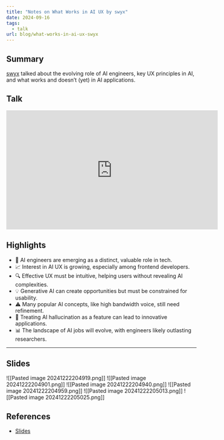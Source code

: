 ```yaml
---
title: "Notes on What Works in AI UX by swyx"
date: 2024-09-16
tags:
  - talk
url: blog/what-works-in-ai-ux-swyx
---
```


## Summary
[swyx](https://www.swyx.io/) talked about the evolving role of AI engineers, key UX principles in AI, and what works and doesn’t (yet) in AI applications.

<!--more-->

## Talk
<iframe width="560" height="315" src="https://www.youtube-nocookie.com/embed/PkHjoihjo6U?si=UxinJ_Jyehs0JgbK&amp;start=33" title="YouTube video player" frameborder="0" allow="accelerometer; autoplay; clipboard-write; encrypted-media; gyroscope; picture-in-picture; web-share" referrerpolicy="strict-origin-when-cross-origin" allowfullscreen></iframe>

## Highlights
* 🚀 AI engineers are emerging as a distinct, valuable role in tech.
* 📈 Interest in AI UX is growing, especially among frontend developers.
* 🔍 Effective UX must be intuitive, helping users without revealing AI complexities.
* 💡 Generative AI can create opportunities but must be constrained for usability.
* ⚠️ Many popular AI concepts, like high bandwidth voice, still need refinement.
* 🎨 Treating AI hallucination as a feature can lead to innovative applications.
* 📊 The landscape of AI jobs will evolve, with engineers likely outlasting researchers.

---

## Slides

![[Pasted image 20241222204919.png]]
![[Pasted image 20241222204901.png]]
![[Pasted image 20241222204940.png]]
![[Pasted image 20241222204959.png]]
![[Pasted image 20241222205013.png]]
![[Pasted image 20241222205025.png]]


## References
- [Slides](https://docs.google.com/presentation/d/1RgJ6rtiG9Ts726kkXfji2Tc0q5P1eVx297IzYdWHQPQ/edit#slide=id.p)